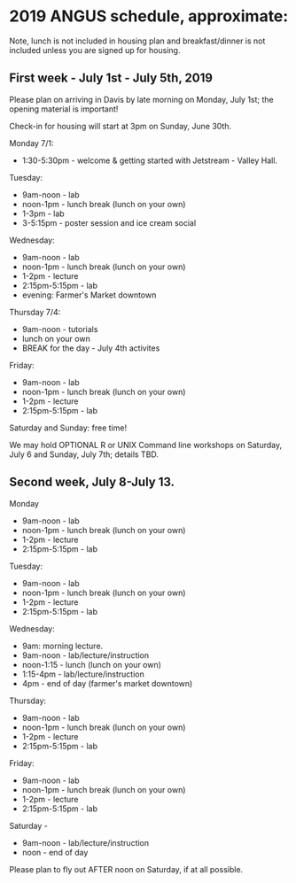 # 2019 ANGUS schedule, approximate:

Note, lunch is not included in housing plan and breakfast/dinner is not
included unless you are signed up for housing.

## First week - July 1st - July 5th, 2019

Please plan on arriving in Davis by late morning on Monday, July 1st; the
opening material is important!

Check-in for housing will start at 3pm on Sunday, June 30th.

Monday 7/1:
* 1:30-5:30pm - welcome & getting started with Jetstream - Valley Hall.

Tuesday:
* 9am-noon - lab
* noon-1pm - lunch break (lunch on your own)
* 1-3pm - lab
* 3-5:15pm - poster session and ice cream social

Wednesday:
* 9am-noon - lab
* noon-1pm - lunch break (lunch on your own)
* 1-2pm - lecture
* 2:15pm-5:15pm - lab
* evening: Farmer's Market downtown

Thursday 7/4:
* 9am-noon - tutorials
* lunch on your own
* BREAK for the day - July 4th activites

Friday:
* 9am-noon - lab
* noon-1pm - lunch break (lunch on your own)
* 1-2pm - lecture
* 2:15pm-5:15pm - lab

Saturday and Sunday: free time!

We may hold OPTIONAL R or UNIX Command line workshops on Saturday,
July 6 and Sunday, July 7th; details TBD.

## Second week, July 8-July 13.

Monday
* 9am-noon - lab
* noon-1pm - lunch break (lunch on your own)
* 1-2pm - lecture
* 2:15pm-5:15pm - lab

Tuesday:
* 9am-noon - lab
* noon-1pm - lunch break (lunch on your own)
* 1-2pm - lecture
* 2:15pm-5:15pm - lab

Wednesday:
* 9am: morning lecture.
* 9am-noon - lab/lecture/instruction
* noon-1:15 - lunch (lunch on your own)
* 1:15-4pm - lab/lecture/instruction
* 4pm - end of day (farmer's market downtown)

Thursday:
* 9am-noon - lab
* noon-1pm - lunch break (lunch on your own)
* 1-2pm - lecture
* 2:15pm-5:15pm - lab

Friday:
* 9am-noon - lab
* noon-1pm - lunch break (lunch on your own)
* 1-2pm - lecture
* 2:15pm-5:15pm - lab

Saturday - 

* 9am-noon - lab/lecture/instruction
* noon - end of day

Please plan to fly out AFTER noon on Saturday, if at all possible.
